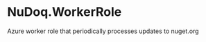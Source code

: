 NuDoq.WorkerRole
================

Azure worker role that periodically processes updates to nuget.org
